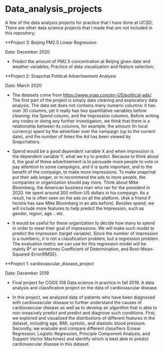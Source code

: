 # Data_analysis_projects

A few of the data analysis projects for practice that I have done at UCSD; There are other data science projects that I made that are not included in this repository;

**Project 3: Beijing PM2.5 Linear Regression

Date: December 2020

- Predict the amount of PM2.5 concentration at Beijing given date and weather variables; Practice of data visualization and feature selection;


**Project 2: Snapchat Political Advertisement Analysis

Date: March 2020

- The datasets come from https://www.snap.com/en-US/political-ads/. The first part of the project is simply data cleaning and exploratory data analysis. The data set does not contains many numeric columns: it has over 30 columns, yet it really has two quantitative variables before cleaning: the Spend column, and the Impression columns. Before writing any codes or doing any further investigation, we think that there is a relationship between its columns, for example, the amount (In local currency) spent by the advertiser over the campaign (up to the current date), and the number of times the Ad has been viewed by Snapchatters.

- Spend would be a good dependent variable X and when impression is the dependent variable Y, what we try to predict. Because to think about it, the goal of these advertisement is to persuade more people to vote or pay attention to some campaigns, and it is quite important, and to the benefit of the compaign, to make more impressions. To make snapchat put their ads longer, or to recommend the ads to more people, the companies or organization should pay more. Think about Mike Bloomberg, the American business man who ran for the president in 2020. He spent around 300 million US dollars in his compaign. As a result, he is often seen on the ads on all the platform. (Ask a friend if he/she has saw Mike Bloomberg in an ads before). Besides spend, we will include more features to help predict the Impression, such as gender, region, age... etc.

- It would be useful for these organization to decide how many to spend in order to meet their goal of impressions. We will make such model to predict the impression (target variable). Since the number of impression is a numberic, it is not a classfication problem, but a regression problem. The evaluation metric we can use for this regression model will be mainly R² or sometimes Coefficient of Determination, and Root-Mean-Squared-Error(RMSE).
  
  
**Project 1: cardiovascular_disease_project

Date: December 2019

- Final project for COGS 108 Data science in practice in fall 2019. A data analysis and classfication project on the data of cardiovascular disease.

- In this project, we analyzed data of patients who have been diagnosed with cardiovascular disease to further understand the causes of cardiovascular disease as well as to develop an algorithm that is able to non-invasively predict and predict and diagnose such conditions. First, we explored and visualized the distributions of different features in the dataset, including age, BMI, systolic, and diastolic blood pressure. Secondly, we evaluate and compare different classifiers (Linear Regression, Logistic Regression, Principle Component Analysis, and Support Vector Machines) and identify which is best able to predict cardiovascular disease in this dataset.
